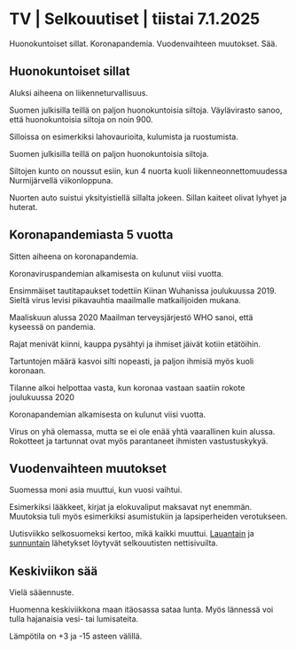 # TV \| Selkouutiset \| tiistai 7.1.2025

Huonokuntoiset sillat. Koronapandemia. Vuodenvaihteen muutokset. Sää.

## Huonokuntoiset sillat

Aluksi aiheena on liikenneturvallisuus.

Suomen julkisilla teillä on paljon huonokuntoisia siltoja. Väylävirasto sanoo, että huonokuntoisia siltoja on noin 900.

Silloissa on esimerkiksi lahovaurioita, kulumista ja ruostumista.

Suomen julkisilla teillä on paljon huonokuntoisia siltoja.

Siltojen kunto on noussut esiin, kun 4 nuorta kuoli liikenneonnettomuudessa Nurmijärvellä viikonloppuna.

Nuorten auto suistui yksityistiellä sillalta jokeen. Sillan kaiteet olivat lyhyet ja huterat.

## Koronapandemiasta 5 vuotta

Sitten aiheena on koronapandemia.

Koronaviruspandemian alkamisesta on kulunut viisi vuotta.

Ensimmäiset tautitapaukset todettiin Kiinan Wuhanissa joulukuussa 2019. Sieltä virus levisi pikavauhtia maailmalle matkailijoiden mukana.

Maaliskuun alussa 2020 Maailman terveysjärjestö WHO sanoi, että kyseessä on pandemia.

Rajat menivät kiinni, kauppa pysähtyi ja ihmiset jäivät kotiin etätöihin.

Tartuntojen määrä kasvoi silti nopeasti, ja paljon ihmisiä myös kuoli koronaan.

Tilanne alkoi helpottaa vasta, kun koronaa vastaan saatiin rokote joulukuussa 2020

Koronapandemian alkamisesta on kulunut viisi vuotta.

Virus on yhä olemassa, mutta se ei ole enää yhtä vaarallinen kuin alussa. Rokotteet ja tartunnat ovat myös parantaneet ihmisten vastustuskykyä.

## Vuodenvaihteen muutokset

Suomessa moni asia muuttui, kun vuosi vaihtui.

Esimerkiksi lääkkeet, kirjat ja elokuvaliput maksavat nyt enemmän. Muutoksia tuli myös esimerkiksi asumistukiin ja lapsiperheiden verotukseen.

Uutisviikko selkosuomeksi kertoo, mikä kaikki muuttui. [Lauantain](https://yle.fi/a/74-20134925) ja [sunnuntain](https://yle.fi/a/74-20135002) lähetykset löytyvät selkouutisten nettisivuilta.

## Keskiviikon sää

Vielä sääennuste.

Huomenna keskiviikkona maan itäosassa sataa lunta. Myös lännessä voi tulla hajanaisia vesi- tai lumisateita.

Lämpötila on +3 ja -15 asteen välillä.


